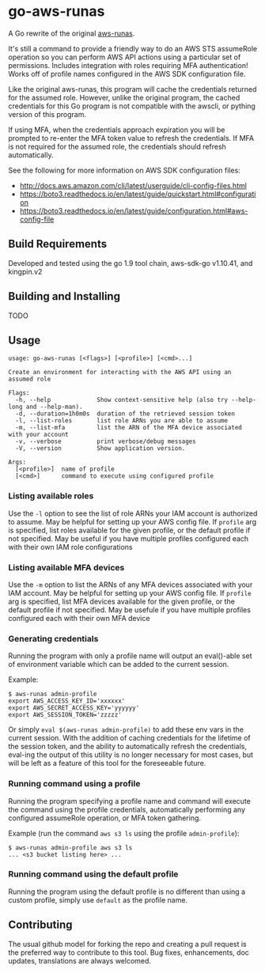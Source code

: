 # go-aws-runas

A Go rewrite of the original [aws-runas](https://github.com/mmmorris1975/aws-runas "aws-runas").

It's still a command to provide a friendly way to do an AWS STS assumeRole operation so you can perform AWS API actions
using a particular set of permissions.  Includes integration with roles requiring MFA authentication!  Works
off of profile names configured in the AWS SDK configuration file.

Like the original aws-runas, this program will cache the credentials returned for the assumed role.  However, unlike
the original program, the cached credentials for this Go program is not compatible with the awscli, or pything version
of this program.

If using MFA, when the credentials approach expiration you will be prompted to re-enter
the MFA token value to refresh the credentials.  If MFA is not required for the assumed role, the credentials
should refresh automatically.

See the following for more information on AWS SDK configuration files:

- http://docs.aws.amazon.com/cli/latest/userguide/cli-config-files.html
- https://boto3.readthedocs.io/en/latest/guide/quickstart.html#configuration
- https://boto3.readthedocs.io/en/latest/guide/configuration.html#aws-config-file

## Build Requirements

Developed and tested using the go 1.9 tool chain, aws-sdk-go v1.10.41, and kingpin.v2

## Building and Installing

TODO

## Usage
    usage: go-aws-runas [<flags>] [<profile>] [<cmd>...]

    Create an environment for interacting with the AWS API using an assumed role

    Flags:
      -h, --help             Show context-sensitive help (also try --help-long and --help-man).
      -d, --duration=1h0m0s  duration of the retrieved session token
      -l, --list-roles       list role ARNs you are able to assume
      -m, --list-mfa         list the ARN of the MFA device associated with your account
      -v, --verbose          print verbose/debug messages
      -V, --version          Show application version.

    Args:
      [<profile>]  name of profile
      [<cmd>]      command to execute using configured profile

### Listing available roles

Use the `-l` option to see the list of role ARNs your IAM account is authorized to assume.
May be helpful for setting up your AWS config file.  If `profile` arg is specified, list
roles available for the given profile, or the default profile if not specified.  May be
useful if you have multiple profiles configured each with their own IAM role configurations

### Listing available MFA devices

Use the `-m` option to list the ARNs of any MFA devices associated with your IAM account.
May be helpful for setting up your AWS config file.  If `profile` arg is specified, list
MFA devices available for the given profile, or the default profile if not specified. May
be usefule if you have multiple profiles configured each with their own MFA device

### Generating credentials

Running the program with only a profile name will output an eval()-able set of
environment variable which can be added to the current session.

Example:

    $ aws-runas admin-profile
    export AWS_ACCESS_KEY_ID='xxxxxx'
    export AWS_SECRET_ACCESS_KEY='yyyyyy'
    export AWS_SESSION_TOKEN='zzzzz'

Or simply `eval $(aws-runas admin-profile)` to add these env vars in the current session.
With the addition of caching credentials for the lifetime of the session token, and the
ability to automatically refresh the credentials, eval-ing the output of this utility is
no longer necessary for most cases, but will be left as a feature of this tool for the
foreseeable future.

### Running command using a profile

Running the program specifying a profile name and command will execute the command using the
profile credentials, automatically performing any configured assumeRole operation, or MFA token
gathering.

Example (run the command `aws s3 ls` using the profile `admin-profile`):

    $ aws-runas admin-profile aws s3 ls
    ... <s3 bucket listing here> ...

### Running command using the default profile

Running the program using the default profile is no different than using a custom profile,
simply use `default` as the profile name.

## Contributing

The usual github model for forking the repo and creating a pull request is the preferred way to
contribute to this tool.  Bug fixes, enhancements, doc updates, translations are always welcomed.
